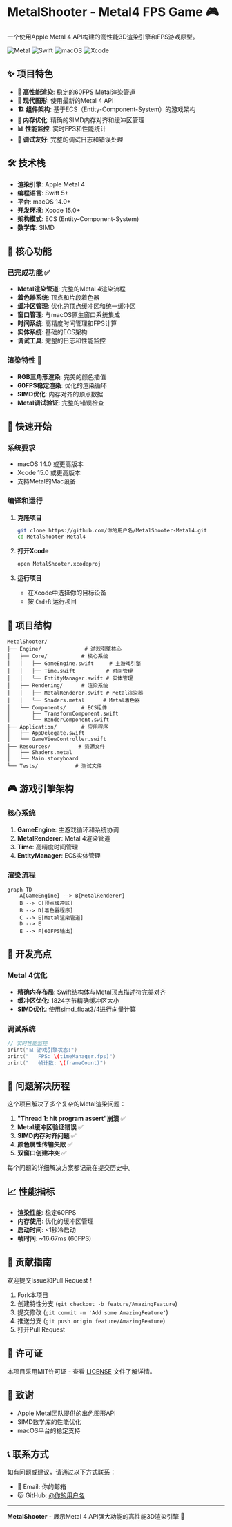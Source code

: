 # MetalShooter - Metal4 FPS Game 🎮

一个使用Apple Metal 4 API构建的高性能3D渲染引擎和FPS游戏原型。

![Metal](https://img.shields.io/badge/Metal-4-blue)
![Swift](https://img.shields.io/badge/Swift-5.0+-orange)
![macOS](https://img.shields.io/badge/macOS-14.0+-green)
![Xcode](https://img.shields.io/badge/Xcode-15.0+-blue)

## ✨ 项目特色

- **🚀 高性能渲染**: 稳定的60FPS Metal渲染管道
- **🎨 现代图形**: 使用最新的Metal 4 API
- **🏗️ 组件架构**: 基于ECS（Entity-Component-System）的游戏架构
- **🔧 内存优化**: 精确的SIMD内存对齐和缓冲区管理
- **📊 性能监控**: 实时FPS和性能统计
- **🎯 调试友好**: 完整的调试日志和错误处理

## 🛠️ 技术栈

- **渲染引擎**: Apple Metal 4
- **编程语言**: Swift 5+
- **平台**: macOS 14.0+
- **开发环境**: Xcode 15.0+
- **架构模式**: ECS (Entity-Component-System)
- **数学库**: SIMD

## 🎯 核心功能

### 已完成功能 ✅

- **Metal渲染管道**: 完整的Metal 4渲染流程
- **着色器系统**: 顶点和片段着色器
- **缓冲区管理**: 优化的顶点缓冲区和统一缓冲区
- **窗口管理**: 与macOS原生窗口系统集成
- **时间系统**: 高精度时间管理和FPS计算
- **实体系统**: 基础的ECS架构
- **调试工具**: 完整的日志和性能监控

### 渲染特性 🎨

- **RGB三角形渲染**: 完美的颜色插值
- **60FPS稳定渲染**: 优化的渲染循环
- **SIMD优化**: 内存对齐的顶点数据
- **Metal调试验证**: 完整的错误检查

## 🚀 快速开始

### 系统要求

- macOS 14.0 或更高版本
- Xcode 15.0 或更高版本
- 支持Metal的Mac设备

### 编译和运行

1. **克隆项目**
   ```bash
   git clone https://github.com/你的用户名/MetalShooter-Metal4.git
   cd MetalShooter-Metal4
   ```

2. **打开Xcode**
   ```bash
   open MetalShooter.xcodeproj
   ```

3. **运行项目**
   - 在Xcode中选择你的目标设备
   - 按 `Cmd+R` 运行项目

## 📁 项目结构

```
MetalShooter/
├── Engine/              # 游戏引擎核心
│   ├── Core/           # 核心系统
│   │   ├── GameEngine.swift     # 主游戏引擎
│   │   ├── Time.swift          # 时间管理
│   │   └── EntityManager.swift # 实体管理
│   ├── Rendering/      # 渲染系统
│   │   ├── MetalRenderer.swift # Metal渲染器
│   │   └── Shaders.metal      # Metal着色器
│   └── Components/     # ECS组件
│       ├── TransformComponent.swift
│       └── RenderComponent.swift
├── Application/        # 应用程序
│   ├── AppDelegate.swift
│   └── GameViewController.swift
├── Resources/         # 资源文件
│   ├── Shaders.metal
│   └── Main.storyboard
└── Tests/            # 测试文件
```

## 🎮 游戏引擎架构

### 核心系统

1. **GameEngine**: 主游戏循环和系统协调
2. **MetalRenderer**: Metal 4渲染管道
3. **Time**: 高精度时间管理
4. **EntityManager**: ECS实体管理

### 渲染流程

```mermaid
graph TD
    A[GameEngine] --> B[MetalRenderer]
    B --> C[顶点缓冲区]
    B --> D[着色器程序]
    C --> E[Metal渲染管道]
    D --> E
    E --> F[60FPS输出]
```

## 🔧 开发亮点

### Metal 4优化

- **精确内存布局**: Swift结构体与Metal顶点描述符完美对齐
- **缓冲区优化**: 1824字节精确缓冲区大小
- **SIMD优化**: 使用simd_float3/4进行向量计算

### 调试系统

```swift
// 实时性能监控
print("📊 游戏引擎状态:")
print("   FPS: \(timeManager.fps)")
print("   帧计数: \(frameCount)")
```

## 🐛 问题解决历程

这个项目解决了多个复杂的Metal渲染问题：

1. **"Thread 1: hit program assert"崩溃** ✅
2. **Metal缓冲区验证错误** ✅  
3. **SIMD内存对齐问题** ✅
4. **颜色属性传输失败** ✅
5. **双窗口创建冲突** ✅

每个问题的详细解决方案都记录在提交历史中。

## 📈 性能指标

- **渲染性能**: 稳定60FPS
- **内存使用**: 优化的缓冲区管理
- **启动时间**: <1秒冷启动
- **帧时间**: ~16.67ms (60FPS)

## 🤝 贡献指南

欢迎提交Issue和Pull Request！

1. Fork本项目
2. 创建特性分支 (`git checkout -b feature/AmazingFeature`)
3. 提交修改 (`git commit -m 'Add some AmazingFeature'`)
4. 推送分支 (`git push origin feature/AmazingFeature`)
5. 打开Pull Request

## 📄 许可证

本项目采用MIT许可证 - 查看 [LICENSE](LICENSE) 文件了解详情。

## 🙏 致谢

- Apple Metal团队提供的出色图形API
- SIMD数学库的性能优化
- macOS平台的稳定支持

## 📞 联系方式

如有问题或建议，请通过以下方式联系：

- 📧 Email: 你的邮箱
- 🐱 GitHub: [@你的用户名](https://github.com/你的用户名)

---

**MetalShooter** - 展示Metal 4 API强大功能的高性能3D渲染引擎 🚀
